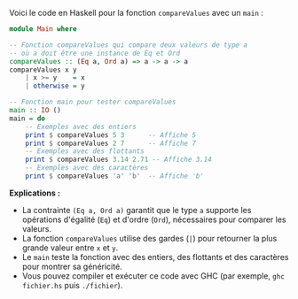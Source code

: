 Voici le code en Haskell pour la fonction `compareValues` avec un `main` :

```haskell
module Main where

-- Fonction compareValues qui compare deux valeurs de type a
-- où a doit être une instance de Eq et Ord
compareValues :: (Eq a, Ord a) => a -> a -> a
compareValues x y
    | x >= y    = x
    | otherwise = y

-- Fonction main pour tester compareValues
main :: IO ()
main = do
    -- Exemples avec des entiers
    print $ compareValues 5 3      -- Affiche 5
    print $ compareValues 2 7      -- Affiche 7
    -- Exemples avec des flottants
    print $ compareValues 3.14 2.71 -- Affiche 3.14
    -- Exemples avec des caractères
    print $ compareValues 'a' 'b'  -- Affiche 'b'
```

**Explications :**
- La contrainte `(Eq a, Ord a)` garantit que le type `a` supporte les opérations d'égalité (`Eq`) et d'ordre (`Ord`), nécessaires pour comparer les valeurs.
- La fonction `compareValues` utilise des gardes (`|`) pour retourner la plus grande valeur entre `x` et `y`.
- Le `main` teste la fonction avec des entiers, des flottants et des caractères pour montrer sa généricité.
- Vous pouvez compiler et exécuter ce code avec GHC (par exemple, `ghc fichier.hs` puis `./fichier`).
